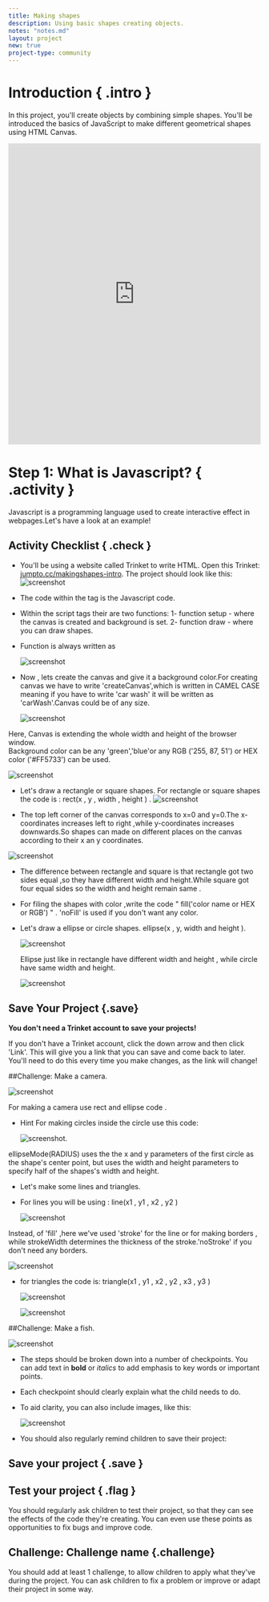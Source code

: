 ```yaml
---
title: Making shapes
description: Using basic shapes creating objects.
notes: "notes.md"
layout: project
new: true
project-type: community
---
```


# Introduction { .intro }

In this project, you'll create objects by combining simple shapes. You'll be introduced the basics of JavaScript to make different geometrical shapes using HTML Canvas.

<iframe src="https://trinket.io/embed/html/cfe39e41f3?outputOnly=true" width="100%" height="600" frameborder="0" marginwidth="0" marginheight="0" allowfullscreen></iframe>

# Step 1: What is Javascript? { .activity }

Javascript is a programming language used to create interactive effect in webpages.Let's have a look at an example!

## Activity Checklist { .check }
+ You'll be using a website called Trinket to write HTML. Open this Trinket: <a href="https://trinket.io/embed/html/50ddc249a1"  target="_blank">jumpto.cc/makingshapes-intro</a>.
	The project should look like this:
	![screenshot](images/java1.png)
+ The code within the <script> </script> tag is the Javascript code.
+ Within the script tags their are two functions: 
	1- function setup - where the canvas is created and background is set. 
	2- function draw - where you can draw shapes.
+ Function is always written as 
	
	![screenshot](images/javafunc.png)
	
+ Now , lets create the canvas and give it a background color.For creating canvas we have to write 'createCanvas',which is written in  CAMEL CASE meaning if you have to write 'car wash' it will be written as 'carWash'.Canvas could be of any size.
	
	![screenshot](images/javafunc1.png)

 Here, Canvas is extending the whole width and height of the browser window.	
 Background color can be any 'green','blue'or any RGB ('255, 87, 51') or HEX color ('#FF5733') can be used.
 	
   ![screenshot](images/java2.png)

+ Let's draw a rectangle  or square shapes.
  For rectangle or square shapes the code is :
  rect(x , y , width , height ) .
  ![screenshot](images/coordinate.png) 
  
 + The top left corner of the canvas corresponds to x=0 and y=0.The x-coordinates increases left to right ,while y-coordinates increases   downwards.So shapes can made on different places on the canvas according to their x an y coordinates.
  
  ![screenshot](images/rect.png)
  
 + The difference between rectangle and square is that rectangle got two sides equal ,so they have different width and height.While    square got four equal sides so the width and height remain same .        
 + For filing the shapes with color ,write the code " fill('color name or HEX or RGB') " . 'noFill' is used if you don't want any color.
	

+ Let's draw a ellipse or circle shapes.
   ellipse(x , y, width and height ).
  
  ![screenshot](images/ellipse1.png)
   
   Ellipse just like in rectangle have different width and height , while circle have same width and height.
   
   ![screenshot](images/ellipse.png)


	
## Save Your Project {.save}

__You don't need a Trinket account to save your projects!__ 

If you don't have a Trinket account, click the down arrow and then click 'Link'. This will give you a link that you can save and come back to later. You'll need to do this every time you make changes, as the link will change!

##Challenge: Make a camera.

   ![screenshot](images/cam1.png)

For making a camera use rect and ellipse code .
+ Hint  For making circles inside the circle use this code:
    
    ![screenshot](images/radius.png).

ellipseMode(RADIUS)  uses the  the x and y parameters of the first circle as the shape's center point, but uses the width and height parameters to specify half of the shapes's width and height.

+ Let's make some lines and triangles.
+ For lines you will be using : line(x1 , y1 , x2 , y2 )

     ![screenshot](images/line.png)
 
 Instead, of 'fill' ,here we've used 'stroke' for the line or for making borders , while strokeWidth determines the thickness of the stroke.'noStroke' if you don't need any borders.

   ![screenshot](images/line2.png)
   
+ for triangles the code is: triangle(x1 , y1 , x2 , y2 , x3 , y3 )

  ![screenshot](images/tri2.png)
  
  ![screenshot](images/tri.png)
  
##Challenge: Make a fish.

   ![screenshot](images/fish.png)
  
  

+ The steps should be broken down into a number of checkpoints. You can add text in __bold__ or _italics_ to add emphasis to key words or important points.

+ Each checkpoint should clearly explain what the child needs to do.

+ To aid clarity, you can also include images, like this:

	![screenshot](images/image.png)
+ You should also regularly remind children to save their project:

## Save your project { .save }

## Test your project { .flag }
You should regularly ask children to test their project, so that they can see the effects of the code they're creating. You can even use these points as opportunities to fix bugs and improve code.

## Challenge: Challenge name {.challenge}
You should add at least 1 challenge, to allow children to apply what they've during the project. You can ask children to fix a problem or improve or adapt their project in some way. 
